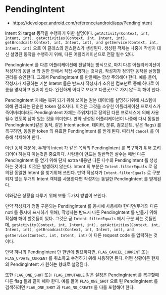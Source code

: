 # PendingIntent
- https://developer.android.com/reference/android/app/PendingIntent

Intent 와 target 동작을 수행하기 위한 설명이다. `getActivity(Context, int, Intent, int), getActivities(Context, int, Intent, int), getBroadcast(Context, int, Intent, int), and getService(Context, int, Intent, int)` 으로 이 클래스의 인스턴스가 생성된다. 생성된 객체는 나중에 작성자 대신 설명된 동작을 수행하기 위해, 다른 어플리케이션으로 전달 될수 있다. 

PendingIntent 를 다른 어플리케이션에 전달하는 방식으로, 마치 다른 어플리케이션이 작성자의 동일 id 와 권한 안에서 직접 수행하는 것처럼, 작성자가 정의한 동작을 실행할 권리를 승인한다. 그래서 PendingIntent 를 만들때는 항상 주의해야 한다. 예를 들어, 작성자가 제공하는 기본 Intetnt 들은 반드시 작성자가 소유한 컴포넌트 중에 하나로 이름을 명시하고 있어야 한다. 완전하게 어디로 보내고 다른곳으로 가지 않도록 해야 한다.

PendingIntent 자체는 복귀 되기 위해 쓰이는 원본 데이터를 설명하기위해 시스템에 의해 관리되는 단순한 token  참조자다. 이것은 그것을 소유한 어플리케이션 프로세스가 죽어버리더라도 PendingIntent 자체는 주워지기로 정의된 다른 프로세스에 의해 사용될수 있도록 남아 있는 것을 의미한다. 만약 생성된 어플리케이션이 나중에 다시 동일한 PendingIntent(같은 동작, 같은 Intent action, 데이터, 분류, 컴포넌트, 같은 flags) 를 복구하면, 동일한 token 의 유효한 PendingIntent 를 받게 된다. 따라서 `cancel` 를 이용해 삭제해야 한다.

이런 동작 때문에, 두개의 Intent 가 같은 목적의 PendingIntent 를 복구하기 위해 고려되어야 하는지 아는것은 중요하다. 사람들이 만드는 일반적인 실수는 매번 다른 PendingIntent 를 얻기 위해 단지 extra 내용만 다른 다수의 PendingIntent 를 생성하는 것이다. 이것은 발생하지 않는다. Intent 의 부분은 `Intent.filterEquals` 로 정의된 동일한 Intent 을 찾기위해 쓰인다. 만약 작성자가 `Intent.filterEquals` 로 구분되지 않는 두개의 Intent 객체를 사용한다면 작성자는 동일한 PendingIntent 를 받게된다.

이와같은 상황을 다루기 위해 보통 두가지 방법이 쓰인다.

만약 작성자가 정말 구분되는 PendingIntent 를 동시에 사용해야 한다면(두개의 다른 noti 를 동시에 표시하기 위해), 작성자는 반드시 다른 PendingIntent 를 만들기 위해 확실해 해야 할것들이 있다. 그것은 곧 `Intent.filterEquals` 에서 구분 되는 것들인데, `getActivity(Context, int, Intent, int), getActivities(Context, int, Intent, int), getBroadcast(Context, int, Intent, int), and getService(Context, int, Intent, int)` 에 다른 request code 를 입력하는 것이다.

만약 하나의 PendingIntent 만 한번에 필요하다면, `FLAG_CANCEL_CURRENT` 또는 `FLAG_UPDATE_CURRENT` 를 취소하고 수정하기 위해 사용하면 된다. 어떤 상황이든 현재의 PendingIntent 가 원하는 형태로 설정된다.

또한 `FLAG_ONE_SHOT` 또는 `FLAG_IMMUTABLE` 같은 설정은 PendingIntent 를 복구할때 다른 flag 들과 같이 해야 한다. 예를 들어 `FLAG_ONE_SHOT` 으로 된 PendingIntent 를 검색하려면 `FLAG_ONE_SHOT` 과 `FLAG_NO_CREATE` 둘 다를 포함해야 한다.
